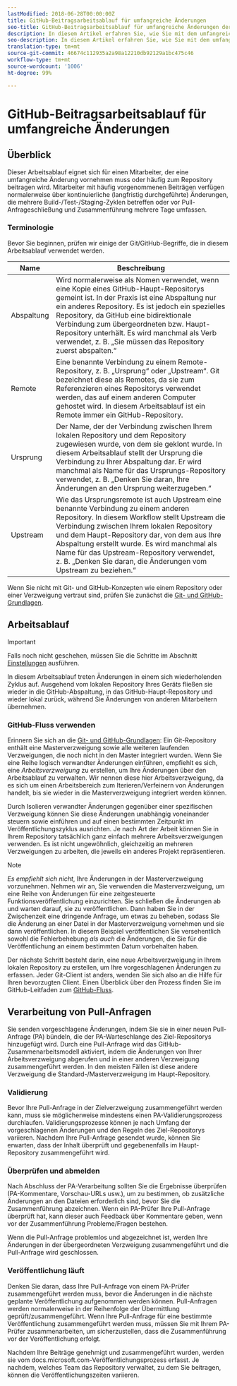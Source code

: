 ```yaml
---
lastModified: 2018-06-28T00:00:00Z
title: GitHub-Beitragsarbeitsablauf für umfangreiche Änderungen
seo-title: GitHub-Beitragsarbeitsablauf für umfangreiche Änderungen der Adobe-Dokumentation
description: In diesem Artikel erfahren Sie, wie Sie mit dem umfangreichen Mitarbeiterarbeitsablauf Beiträge zur Adobe-Dokumentation erstellen.
seo-description: In diesem Artikel erfahren Sie, wie Sie mit dem umfangreichen Mitarbeiterarbeitsablauf Beiträge zur Adobe-Dokumentation erstellen.
translation-type: tm+mt
source-git-commit: 46674c112935a2a98a12210db92129a1bc475c46
workflow-type: tm+mt
source-wordcount: '1006'
ht-degree: 99%

---
```



# GitHub-Beitragsarbeitsablauf für umfangreiche Änderungen

<!--
> [!IMPORTANT]
> All repositories that publish to docs.adobe.com have adopted the [Adobe Open Source Code of Conduct](../../code-of-conduct.md) or the [.NET Foundation Code of Conduct](https://dotnetfoundation.org/code-of-conduct). For more information, see the [Contributing](../../contributing.md) article.
>
> Minor corrections or clarifications to documentation and code examples in public repositories are covered by the [Adobe Documentation Terms of Use](https://www.adobe.com/legal/terms.html). New or significant changes generate a comment in the pull request, asking you to submit an online Contribution License Agreement (CLA) if you are not an employee of Adobe. We need you to complete the online form before we can review or accept your pull request.
--->

## Überblick

Dieser Arbeitsablauf eignet sich für einen Mitarbeiter, der eine umfangreiche Änderung vornehmen muss oder häufig zum Repository beitragen wird. Mitarbeiter mit häufig vorgenommenen Beiträgen verfügen normalerweise über kontinuierliche (langfristig durchgeführte) Änderungen, die mehrere Build-/Test-/Staging-Zyklen betreffen oder vor Pull-Anfrageschließung und Zusammenführung mehrere Tage umfassen.

### Terminologie

Bevor Sie beginnen, prüfen wir einige der Git/GitHub-Begriffe, die in diesem Arbeitsablauf verwendet werden.

| Name | Beschreibung |
|-----------|-------------|
| Abspaltung | Wird normalerweise als Nomen verwendet, wenn eine Kopie eines GitHub-Haupt-Repositorys gemeint ist. In der Praxis ist eine Abspaltung nur ein anderes Repository. Es ist jedoch ein spezielles Repository, da GitHub eine bidirektionale Verbindung zum übergeordneten bzw. Haupt-Repository unterhält. Es wird manchmal als Verb verwendet, z. B. „Sie müssen das Repository zuerst abspalten.“ |
| Remote | Eine benannte Verbindung zu einem Remote-Repository, z. B. „Ursprung“ oder „Upstream“. Git bezeichnet diese als Remotes, da sie zum Referenzieren eines Repositorys verwendet werden, das auf einem anderen Computer gehostet wird. In diesem Arbeitsablauf ist ein Remote immer ein GitHub-Repository. |
| Ursprung | Der Name, der der Verbindung zwischen Ihrem lokalen Repository und dem Repository zugewiesen wurde, von dem sie geklont wurde. In diesem Arbeitsablauf stellt der Ursprung die Verbindung zu Ihrer Abspaltung dar. Er wird manchmal als Name für das Ursprungs-Repository verwendet, z. B. „Denken Sie daran, Ihre Änderungen an den Ursprung weiterzugeben.“ |
| Upstream | Wie das Ursprungsremote ist auch Upstream eine benannte Verbindung zu einem anderen Repository. In diesem Workflow stellt Upstream die Verbindung zwischen Ihrem lokalen Repository und dem Haupt-Repository dar, von dem aus Ihre Abspaltung erstellt wurde. Es wird manchmal als Name für das Upstream-Repository verwendet, z. B. „Denken Sie daran, die Änderungen vom Upstream zu beziehen.“ |

Wenn Sie nicht mit Git- und GitHub-Konzepten wie einem Repository oder einer Verzweigung vertraut sind, prüfen Sie zunächst die [Git- und GitHub-Grundlagen](git-fundamentals.md).

## Arbeitsablauf

>[!IMPORTANT]
> Falls noch nicht geschehen, müssen Sie die Schritte im Abschnitt [Einstellungen](github-signup.md) ausführen.

In diesem Arbeitsablauf treten Änderungen in einem sich wiederholenden Zyklus auf. Ausgehend vom lokalen Repository Ihres Geräts fließen sie wieder in die GitHub-Abspaltung, in das GitHub-Haupt-Repository und wieder lokal zurück, während Sie Änderungen von anderen Mitarbeitern übernehmen.

### GitHub-Fluss verwenden

Erinnern Sie sich an die [Git- und GitHub-Grundlagen](git-fundamentals.md): Ein Git-Repository enthält eine Masterverzweigung sowie alle weiteren laufenden Verzweigungen, die noch nicht in den Master integriert wurden. Wenn Sie eine Reihe logisch verwandter Änderungen einführen, empfiehlt es sich, eine *Arbeitsverzweigung* zu erstellen, um Ihre Änderungen über den Arbeitsablauf zu verwalten. Wir nennen diese hier Arbeitsverzweigung, da es sich um einen Arbeitsbereich zum Iterieren/Verfeinern von Änderungen handelt, bis sie wieder in die Masterverzweigung integriert werden können.

Durch Isolieren verwandter Änderungen gegenüber einer spezifischen Verzweigung können Sie diese Änderungen unabhängig voneinander steuern sowie einführen und auf einen bestimmten Zeitpunkt im Veröffentlichungszyklus ausrichten. Je nach Art der Arbeit können Sie in Ihrem Repository tatsächlich ganz einfach mehrere Arbeitsverzweigungen verwenden. Es ist nicht ungewöhnlich, gleichzeitig an mehreren Verzweigungen zu arbeiten, die jeweils ein anderes Projekt repräsentieren.

>[!NOTE]
>
>*Es empfiehlt sich nicht*, Ihre Änderungen in der Masterverzweigung vorzunehmen. Nehmen wir an, Sie verwenden die Masterverzweigung, um eine Reihe von Änderungen für eine zeitgesteuerte Funktionsveröffentlichung einzurichten. Sie schließen die Änderungen ab und warten darauf, sie zu veröffentlichen. Dann haben Sie in der Zwischenzeit eine dringende Anfrage, um etwas zu beheben, sodass Sie die Änderung an einer Datei in der Masterverzweigung vornehmen und sie dann veröffentlichen. In diesem Beispiel veröffentlichen Sie versehentlich sowohl die Fehlerbehebung *als auch* die Änderungen, die Sie für die Veröffentlichung an einem bestimmten Datum vorbehalten haben.

Der nächste Schritt besteht darin, eine neue Arbeitsverzweigung in Ihrem lokalen Repository zu erstellen, um Ihre vorgeschlagenen Änderungen zu erfassen. Jeder Git-Client ist anders, wenden Sie sich also an die Hilfe für Ihren bevorzugten Client. Einen Überblick über den Prozess finden Sie im GitHub-Leitfaden zum [GitHub-Fluss](https://guides.github.com/introduction/flow/).

## Verarbeitung von Pull-Anfragen

Sie senden vorgeschlagene Änderungen, indem Sie sie in einer neuen Pull-Anfrage (PA) bündeln, die der PA-Warteschlange des Ziel-Repositorys hinzugefügt wird. Durch eine Pull-Anfrage wird das GitHub-Zusammenarbeitsmodell aktiviert, indem die Änderungen von Ihrer Arbeitsverzweigung abgerufen und in einer anderen Verzweigung zusammengeführt werden. In den meisten Fällen ist diese andere Verzweigung die Standard-/Masterverzweigung im Haupt-Repository.

### Validierung

Bevor Ihre Pull-Anfrage in der Zielverzweigung zusammengeführt werden kann, muss sie möglicherweise mindestens einen PA-Validierungsprozess durchlaufen. Validierungsprozesse können je nach Umfang der vorgeschlagenen Änderungen und den Regeln des Ziel-Repositorys variieren. Nachdem Ihre Pull-Anfrage gesendet wurde, können Sie erwarten, dass der Inhalt überprüft und gegebenenfalls im Haupt-Repository zusammengeführt wird.

### Überprüfen und abmelden

Nach Abschluss der PA-Verarbeitung sollten Sie die Ergebnisse überprüfen (PA-Kommentare, Vorschau-URLs usw.), um zu bestimmen, ob zusätzliche Änderungen an den Dateien erforderlich sind, bevor Sie die Zusammenführung abzeichnen. Wenn ein PA-Prüfer Ihre Pull-Anfrage überprüft hat, kann dieser auch Feedback über Kommentare geben, wenn vor der Zusammenführung Probleme/Fragen bestehen.

Wenn die Pull-Anfrage problemlos und abgezeichnet ist, werden Ihre Änderungen in der übergeordneten Verzweigung zusammengeführt und die Pull-Anfrage wird geschlossen.

### Veröffentlichung läuft

Denken Sie daran, dass Ihre Pull-Anfrage von einem PA-Prüfer zusammengeführt werden muss, bevor die Änderungen in die nächste geplante Veröffentlichung aufgenommen werden können. Pull-Anfragen werden normalerweise in der Reihenfolge der Übermittlung geprüft/zusammengeführt. Wenn Ihre Pull-Anfrage für eine bestimmte Veröffentlichung zusammengeführt werden muss, müssen Sie mit Ihrem PA-Prüfer zusammenarbeiten, um sicherzustellen, dass die Zusammenführung vor der Veröffentlichung erfolgt.

Nachdem Ihre Beiträge genehmigt und zusammengeführt wurden, werden sie vom docs.microsoft.com-Veröffentlichungsprozess erfasst. Je nachdem, welches Team das Repository verwaltet, zu dem Sie beitragen, können die Veröffentlichungszeiten variieren.

